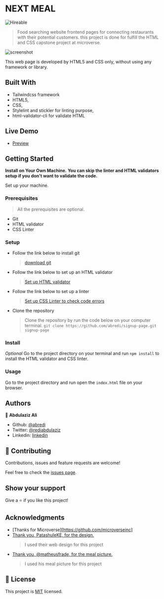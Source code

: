 # NEXT MEAL
![Hireable](https://cdn.rawgit.com/hiendv/hireable/master/styles/default/yes.svg)

> Food searching website frontend pages for connecting restaurants with their potential customers.
> this project is done for fulfill the HTML and CSS capstone project at microverse.

![screenshot](./docs/app_screenshot.png)

This web page is developed by HTML5 and CSS only, without using any framework or library.

## Built With

- Tailwindcss framework
- HTML5,
- CSS,
- Stylelint and stickler for linting purpose,
- html-validator-cli for validate HTML

## Live Demo

-  [Preview](https://rawcdn.githack.com/abredi/nextmeal/static-pages/index.html)

## Getting Started

**Install on Your Own Machine.**
**You can skip the linter and HTML validators setup if you don't want to validate the code.**

Set up your machine.

### Prerequisites

  > All the prerequisites are optional.

- Git
- HTML validator
- CSS Linter

### Setup

- Follow the link below to install git
  > [download git](https://git-scm.com/downloads)
- Follow the link below to set up an HTML validator
  > [Set up HTML validator](https://github.com/microverseinc/linters-config/tree/master/html_validator)
- Follow the link below to set up a linter
  > [Set up CSS Linter to check code errors](https://github.com/microverseinc/linters-config/tree/master/css#troubleshooting)
- Clone the repository
  > Clone the repository by run the code below on your computer terminal.
  `git clone https://github.com/abredi/signup-page.git signup-page`

### Install

*Optional*
Go to the project directory on your terminal and run `npm install` to install the HTML validator and CSS linter.

### Usage

Go to the project directory and run open the `index.html` file on your browser.

## Authors

👤 **Abdulaziz Ali**

- Github: [@abredi](https://github.com/abredi)
- Twitter: [@rediabdulaziz](https://twitter.com/rediabdulaziz)
- Linkedin: [linkedin](https://www.linkedin.com/in/abdulaziz-ali-98948011a)



## 🤝 Contributing

Contributions, issues and feature requests are welcome!

Feel free to check the [issues page](issues/).

## Show your support

Give a ⭐️ if you like this project!

## Acknowledgments

- [Thanks for Microverse][https://github.com/microverseinc]
- [Thank you, PatashuleKE, for the design.](https://www.behance.net/gallery/25563385/PatashuleKE)
  > I used their web design for this project
- [Thank you, @matheusfrade, for the meal picture.](https://unsplash.com/@matheusfrade)
  > I used his meal picture for this project

## 📝 License

This project is [MIT](LICENSE) licensed.
